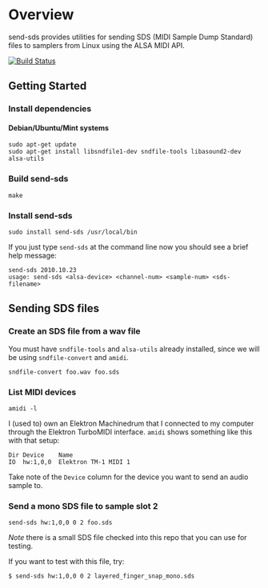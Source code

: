 # Overview

send-sds provides utilities for sending SDS (MIDI Sample Dump Standard) files to
samplers from Linux using the ALSA MIDI API.

[![Build Status](https://travis-ci.org/briansorahan/send-sds.png)](https://travis-ci.org/briansorahan/send-sds)

## Getting Started

### Install dependencies

#### Debian/Ubuntu/Mint systems

```shell
sudo apt-get update
sudo apt-get install libsndfile1-dev sndfile-tools libasound2-dev alsa-utils
```

### Build send-sds

```shell
make
```

### Install send-sds

```shell
sudo install send-sds /usr/local/bin
```

If you just type `send-sds` at the command line now you should see a brief help message:

```
send-sds 2010.10.23
usage: send-sds <alsa-device> <channel-num> <sample-num> <sds-filename>
```

## Sending SDS files

### Create an SDS file from a wav file

You must have `sndfile-tools` and `alsa-utils` already installed, since we will be using `sndfile-convert` and `amidi`.

```shell
sndfile-convert foo.wav foo.sds
```

### List MIDI devices

```shell
amidi -l
```

I (used to) own an Elektron Machinedrum that I connected to my computer through the Elektron TurboMIDI interface.
`amidi` shows something like this with that setup:

```
Dir Device    Name
IO  hw:1,0,0  Elektron TM-1 MIDI 1
```

Take note of the `Device` column for the device you want to send an audio sample to.

### Send a mono SDS file to sample slot 2

```shell
send-sds hw:1,0,0 0 2 foo.sds
```

*Note* there is a small SDS file checked into this repo that you can use for testing.

If you want to test with this file, try:

```shell
$ send-sds hw:1,0,0 0 2 layered_finger_snap_mono.sds
```

[1]: http://www.mega-nerd.com/libsndfile/

